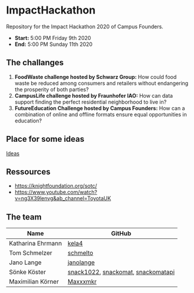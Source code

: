 # ImpactHackathon
Repository for the Impact Hackathon 2020 of Campus Founders.

* **Start:** 5:00 PM Friday 9th 2020
* **End:** 5:00 PM Sunday 11th 2020

## The challanges

1. **FoodWaste challenge hosted by Schwarz Group:** How could food waste be reduced among consumers and retailers without endangering the prosperity of both parties?
2. **CampusLife challenge hosted by Fraunhofer IAO:** How can data support finding the perfect residential neighborhood to live in?
3. **FutureEducation Challenge hosted by Campus Founders:** How can a combination of online and offline formats ensure equal opportunities in education?

## Place for some ideas

[Ideas](Ideas_Notes.md)

## Ressources

* https://knightfoundation.org/sotc/
* https://www.youtube.com/watch?v=ng3X39lenvg&ab_channel=ToyotaUK

## The team

|Name|GitHub|
|----------|--------|
|Katharina Ehrmann|[kela4](https://github.com/kela4)|
|Tom Schmelzer|[schmelto](https://github.com/schmelto)|
|Jano Lange|[janolange](https://github.com/janolange)|
|Sönke Köster|[snack1022](https://github.com/snack1022), [snackomat](https://github.com/snackomat), [snackomatapi](https://github.com/snackomatapi)|
|Maximilian Körner|[Maxxxmkr](https://github.com/Maxxxmkr)|
